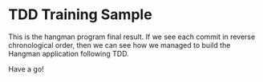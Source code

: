 # TDD Training Sample

This is the hangman program final result. If we see each commit in reverse chronological order, then we can see how we managed to build the Hangman application following TDD.

Have a go! 
